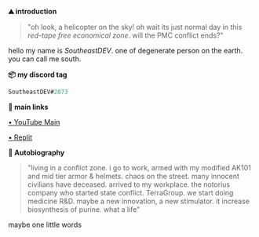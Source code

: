 **⛰️ introduction**
> "oh look, a helicopter on the sky! oh wait its just normal day in this *red-tape free economical zone*. will the PMC conflict ends?"

hello my name is *SoutheastDEV*. one of degenerate person on the earth. you can call me south.

**📦 my discord tag**
```js
SoutheastDEV#2873
```

**📑 main links**

[• YouTube Main](https://youtube.com/channel/UCENH1bHu_Bvm1fdA4Cfq90w)

[• Replit](https://replit.com/@southeastdev)

**🌁 Autobiography**
> "living in a conflict zone. i go to work, armed with my modified AK101 and mid tier armor & helmets. chaos on the street. many innocent civilians have deceased. arrived to my workplace. the notorius company who started state conflict. TerraGroup. we start doing medicine R&D. maybe a new innovation, a new stimulator. it increase biosynthesis of purine. what a life"

maybe one little words
